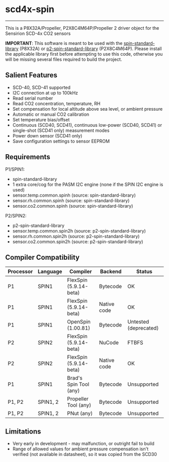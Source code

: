 # scd4x-spin 
------------

This is a P8X32A/Propeller, P2X8C4M64P/Propeller 2 driver object for the Sensirion SCD-4x CO2 sensors

**IMPORTANT**: This software is meant to be used with the [spin-standard-library](https://github.com/avsa242/spin-standard-library) (P8X32A) or [p2-spin-standard-library](https://github.com/avsa242/p2-spin-standard-library) (P2X8C4M64P). Please install the applicable library first before attempting to use this code, otherwise you will be missing several files required to build the project.

## Salient Features

* SCD-40, SCD-41 supported
* I2C connection at up to 100kHz
* Read serial number
* Read CO2 concentration, temperature, RH
* Set compensation for local altitude above sea level, or ambient pressure
* Automatic or manual CO2 calibration
* Set temperature bias/offset
* Continuous (SCD40, SCD41), continuous low-power (SCD40, SCD41)
or single-shot (SCD41 only) measurement modes
* Power down sensor (SCD41 only)
* Save configuration settings to sensor EEPROM

## Requirements

P1/SPIN1:
* spin-standard-library
* 1 extra core/cog for the PASM I2C engine (none if the SPIN I2C engine is used)
* sensor.temp.common.spinh (source: spin-standard-library)
* sensor.rh.common.spinh (source: spin-standard-library)
* sensor.co2.common.spinh (source: spin-standard-library)

P2/SPIN2:
* p2-spin-standard-library
* sensor.temp.common.spin2h (source: p2-spin-standard-library)
* sensor.rh.common.spin2h (source: p2-spin-standard-library)
* sensor.co2.common.spin2h (source: p2-spin-standard-library)

## Compiler Compatibility

| Processor | Language | Compiler               | Backend     | Status                |
|-----------|----------|------------------------|-------------|-----------------------|
| P1	    | SPIN1    | FlexSpin (5.9.14-beta)	| Bytecode    | OK                    |
| P1	    | SPIN1    | FlexSpin (5.9.14-beta) | Native code | OK                    |
| P1        | SPIN1    | OpenSpin (1.00.81)     | Bytecode    | Untested (deprecated) |
| P2	    | SPIN2    | FlexSpin (5.9.14-beta) | NuCode      | FTBFS                 |
| P2        | SPIN2    | FlexSpin (5.9.14-beta) | Native code | OK                    |
| P1        | SPIN1    | Brad's Spin Tool (any) | Bytecode    | Unsupported           |
| P1, P2    | SPIN1, 2 | Propeller Tool (any)   | Bytecode    | Unsupported           |
| P1, P2    | SPIN1, 2 | PNut (any)             | Bytecode    | Unsupported           |

## Limitations

* Very early in development - may malfunction, or outright fail to build
* Range of allowed values for ambient pressure compensation isn't verified (not available in datasheet), so it was copied from the SCD30
